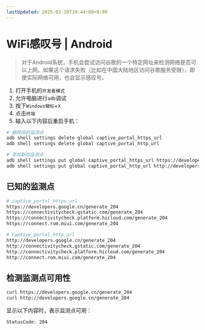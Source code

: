 ```yaml
---
lastUpdated: 2025-02-20T10:44:00+8:00
---
```


# WiFi感叹号 | Android

> 对于Android系统，手机会尝试访问谷歌的一个特定网址来检测网络是否可以上网。如果这个请求失败（比如在中国大陆地区访问谷歌服务受限），即使实际网络可用，也会显示感叹号。

1. 打开手机的`开发者模式`
2. 允许电脑进行`adb`调试
3. 按下`Windows徽标`+`X`
4. 点击`终端`
5. 输入以下内容后重启手机：

```bash
# 删除旧的监测点
adb shell settings delete global captive_portal_https_url
adb shell settings delete global captive_portal_http_url

# 添加新的监测点
adb shell settings put global captive_portal_https_url https://developers.google.cn/generate_204
adb shell settings put global captive_portal_http_url http://developers.google.cn/generate_204
```

## 已知的监测点

```bash
# captive_portal_https_url
https://developers.google.cn/generate_204
https://connectivitycheck.gstatic.com/generate_204
https://connectivitycheck.platform.hicloud.com/generate_204
https://connect.rom.miui.com/generate_204

# captive_portal_http_url
http://developers.google.cn/generate_204
http://connectivitycheck.gstatic.com/generate_204
http://connectivitycheck.platform.hicloud.com/generate_204
http://connect.rom.miui.com/generate_204
```

## 检测监测点可用性

```bash
curl https://developers.google.cn/generate_204
curl http://developers.google.cn/generate_204
```

显示以下内容时，表示监测点可用：

```bash
StatusCode: 204
```
